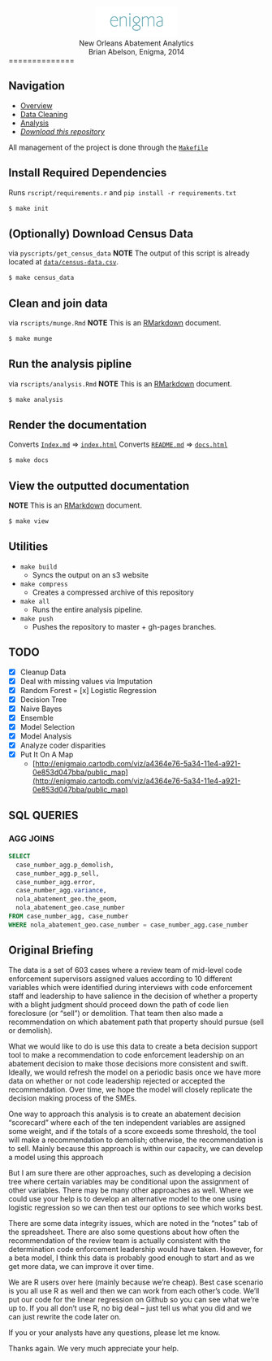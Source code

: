 <center><img src="reports/enigma.png"></center>
<center>New Orleans Abatement Analytics</center>
<center>Brian Abelson, Enigma, 2014</center>
==============

## Navigation

  *  [Overview](index.html)
  *  [Data Cleaning](reports/munge.html)
  *  [Analysis](reports/analysis.html)
  *  [_Download this repository_](nola.zip)


All management of the project is done through the [`Makefile`](Makefile)

## Install Required Dependencies
Runs `rscript/requirements.r` and `pip install -r requirements.txt`

```bash
$ make init
```

## (Optionally) Download Census Data
via `pyscripts/get_census_data`
**NOTE** The output of this script is already located at [`data/census-data.csv`](`data/census-data.csv`).

```bash
$ make census_data
```

## Clean and join data
via `rscripts/munge.Rmd`
**NOTE** This is an [RMarkdown](http://rmarkdown.rstudio.com/) document.
```bash
$ make munge
```

## Run the analysis pipline
via `rscripts/analysis.Rmd`
**NOTE** This is an [RMarkdown](http://rmarkdown.rstudio.com/) document.
```bash
$ make analysis
```

## Render the documentation
Converts [`Index.md`](index.md) => [`index.html`](index.html)
Converts [`README.md`](README.md) => [`docs.html`](docs.html)
```bash
$ make docs
```

## View the outputted documentation
**NOTE** This is an [RMarkdown](http://rmarkdown.rstudio.com/) document.
```bash
$ make view
```

## Utilities

* `make build`
  - Syncs the output on an s3 website
* `make compress`
  - Creates a compressed archive of this repository
* `make all`
  - Runs the entire analysis pipeline.
* `make push`
  - Pushes the repository to master + gh-pages branches.

## TODO

- [x] Cleanup Data
- [x] Deal with missing values via Imputation
- [x] Random Forest
= [x] Logistic Regression
- [x] Decision Tree 
- [x] Naive Bayes 
- [x] Ensemble 
- [x] Model Selection
- [x] Model Analysis 
- [x] Analyze coder disparities 
- [x] Put It On A Map
  * [http://enigmaio.cartodb.com/viz/a4364e76-5a34-11e4-a921-0e853d047bba/public_map](http://enigmaio.cartodb.com/viz/a4364e76-5a34-11e4-a921-0e853d047bba/public_map)

## SQL QUERIES
### AGG JOINS
```sql
SELECT 
  case_number_agg.p_demolish, 
  case_number_agg.p_sell, 
  case_number_agg.error, 
  case_number_agg.variance, 
  nola_abatement_geo.the_geom,
  nola_abatement_geo.case_number 
FROM case_number_agg, case_number 
WHERE nola_abatement_geo.case_number = case_number_agg.case_number 
```

## Original Briefing

The data is a set of 603 cases where a review team of mid-level code enforcement supervisors assigned values according to 10 different variables which were identified during interviews with code enforcement staff and leadership to have salience in the decision of whether a property with a blight judgment should proceed down the path of code lien foreclosure (or “sell”) or demolition. That team then also made a recommendation on which abatement path that property should pursue (sell or demolish).

What we would like to do is use this data to create a beta decision support tool to make a recommendation to code enforcement leadership on an abatement decision to make those decisions more consistent and swift. Ideally, we would refresh the model on a periodic basis once we have more data on whether or not code leadership rejected or accepted the recommendation. Over time, we hope the model will closely replicate the decision making process of the SMEs.

One way to approach this analysis is to create an abatement decision “scorecard” where each of the ten independent variables are assigned some weight, and if the totals of a score exceeds some threshold, the tool will make a recommendation to demolish; otherwise, the recommendation is to sell. Mainly because this approach is within our capacity, we can develop a model using this approach

But I am sure there are other approaches, such as developing a decision tree where certain variables may be conditional upon the assignment of other variables. There may be many other approaches as well. Where we could use your help is to develop an alternative model to the one using logistic regression so we can then test our options to see which works best.

There are some data integrity issues, which are noted in the “notes” tab of the spreadsheet. There are also some questions about how often the recommendation of the review team is actually consistent with the determination code enforcement leadership would have taken. However, for a beta model, I think this data is probably good enough to start and as we get more data, we can improve it over time.

We are R users over here (mainly because we’re cheap). Best case scenario is you all use R as well and then we can work from each other’s code. We’ll put our code for the linear regression on Github so you can see what we’re up to.  If you all don’t use R, no big deal – just tell us what you did and we can just rewrite the code later on.

If you or your analysts have any questions, please let me know.

Thanks again. We very much appreciate your help.

